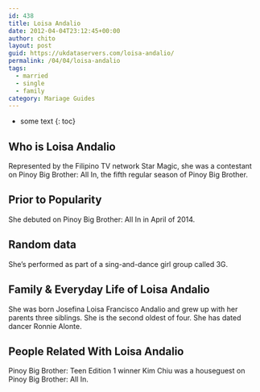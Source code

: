 ```yaml
---
id: 438
title: Loisa Andalio
date: 2012-04-04T23:12:45+00:00
author: chito
layout: post
guid: https://ukdataservers.com/loisa-andalio/
permalink: /04/04/loisa-andalio  
tags:
  - married
  - single
  - family
category: Mariage Guides
---
```


* some text
{: toc}


## Who is  Loisa Andalio
                  
                  
                  
Represented by the Filipino TV network Star Magic, she was a contestant on Pinoy Big Brother: All In, the fifth regular season of Pinoy Big Brother.
                  
                
                
                
## Prior to Popularity 
                  
                  
                  
She debuted on Pinoy Big Brother: All In in April of 2014.
                  
                
                
                
## Random data 
                  
                  
                  
She&#8217;s performed as part of a sing-and-dance girl group called 3G.
                  
                
                
                
## Family & Everyday Life of Loisa Andalio
                  
                  
                  
She was born Josefina Loisa Francisco Andalio and grew up with her parents three siblings. She is the second oldest of four. She has dated dancer Ronnie Alonte.
                  
                
                
                
## People Related With  Loisa Andalio
                  
                  
                  
Pinoy Big Brother: Teen Edition 1 winner Kim Chiu was a houseguest on Pinoy Big Brother: All In.
                  
                
              
            
          
          
          
    
    
  
